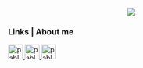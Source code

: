 <p align="center">
    <img src="https://i.gyazo.com/ef7a8db5ab81de23c3ca7b776e86705c.png">
</p>

### Links | About me

<p>
<a href="https://www.linkedin.com/in/pablosirvent/" target="_blank"><img src="https://img.shields.io/badge/LinkedIn-0077B5?style=for-the-badge&logo=linkedin&logoColor=white" alt="pablosirvent" height="30">
<a href="https://psir.es/cv.pdf" target="_blank"><img src="https://img.shields.io/badge/DOWNLOAD%20CV%20%20ESP-689F38?style=for-the-badge&logoColor=white" alt="pablosirvent" height="30">
<a href="https://psir.es/cv_en.pdf" target="_blank"><img src="https://img.shields.io/badge/DOWNLOAD%20CV%20%20EN-689F38?style=for-the-badge&logoColor=white" alt="pablosirvent" height="30">
</p>
